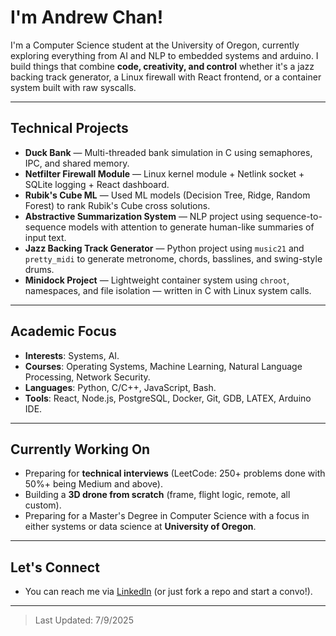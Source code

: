 # I'm Andrew Chan!

I'm a Computer Science student at the University of Oregon, currently exploring everything from AI and NLP to embedded systems and arduino. I build things that combine **code, creativity, and control** whether it's a jazz backing track generator, a Linux firewall with React frontend, or a container system built with raw syscalls.

---

## Technical Projects

- **Duck Bank** — Multi-threaded bank simulation in C using semaphores, IPC, and shared memory.
- **Netfilter Firewall Module** — Linux kernel module + Netlink socket + SQLite logging + React dashboard.
- **Rubik's Cube ML** — Used ML models (Decision Tree, Ridge, Random Forest) to rank Rubik's Cube cross solutions.
- **Abstractive Summarization System** — NLP project using sequence-to-sequence models with attention to generate human-like summaries of input text.
- **Jazz Backing Track Generator** — Python project using `music21` and `pretty_midi` to generate metronome, chords, basslines, and swing-style drums.
- **Minidock Project** — Lightweight container system using `chroot`, namespaces, and file isolation — written in C with Linux system calls.
---

## Academic Focus

- **Interests**: Systems, AI.
- **Courses**: Operating Systems, Machine Learning, Natural Language Processing, Network Security.
- **Languages**: Python, C/C++, JavaScript, Bash.
- **Tools**: React, Node.js, PostgreSQL, Docker, Git, GDB, LATEX, Arduino IDE.

---

## Currently Working On

- Preparing for **technical interviews** (LeetCode: 250+ problems done with 50%+ being Medium and above).
- Building a **3D drone from scratch** (frame, flight logic, remote, all custom).
- Preparing for a Master's Degree in Computer Science with a focus in either systems or data science at **University of Oregon**.

---

## Let's Connect

- You can reach me via [LinkedIn](https://www.linkedin.com/in/andrew-chan8/) (or just fork a repo and start a convo!).

---

> Last Updated: 7/9/2025
